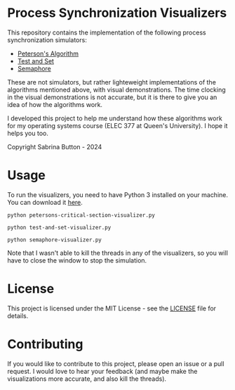 # Process Synchronization Visualizers

This repository contains the implementation of the following process synchronization simulators:

- [Peterson's Algorithm](https://en.wikipedia.org/wiki/Peterson%27s_algorithm)
- [Test and Set](https://en.wikipedia.org/wiki/Test-and-set)
- [Semaphore](<https://en.wikipedia.org/wiki/Semaphore_(programming)>)

These are not simulators, but rather lighteweight implementations of the algorithms mentioned above, with visual demonstrations. The time clocking in the visual demonstrations is not accurate, but it is there to give you an idea of how the algorithms work.

I developed this project to help me understand how these algorithms work for my operating systems course (ELEC 377 at Queen's University). I hope it helps you too.

Copyright Sabrina Button - 2024

# Usage

To run the visualizers, you need to have Python 3 installed on your machine. You can download it [here](https://www.python.org/downloads/).

`python petersons-critical-section-visualizer.py`

`python test-and-set-visualizer.py`

`python semaphore-visualizer.py`

Note that I wasn't able to kill the threads in any of the visualizers, so you will have to close the window to stop the simulation.

# License

This project is licensed under the MIT License - see the [LICENSE](LICENSE) file for details.

# Contributing

If you would like to contribute to this project, please open an issue or a pull request. I would love to hear your feedback (and maybe make the visualizations more accurate, and also kill the threads).
